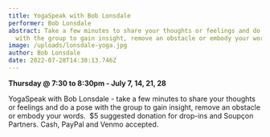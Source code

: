```yaml
---
title: YogaSpeak with Bob Lonsdale
performer: Bob Lonsdale
abstract: Take a few minutes to share your thoughts or feelings and do a pose
  with the group to gain insight, remove an obstacle or embody your words.
image: /uploads/lonsdale-yoga.jpg
author: Bob Lonsdale
date: 2022-07-28T14:30:13.746Z
---
```

**Thursday @ 7:30 to 8:30pm - July 7, 14, 21, 28**

YogaSpeak with Bob Lonsdale - take a few minutes to share your thoughts or feelings and do a pose with the group to gain insight, remove an obstacle or embody your words.  $5 suggested donation for drop-ins and Soupçon Partners. Cash, PayPal and Venmo accepted.